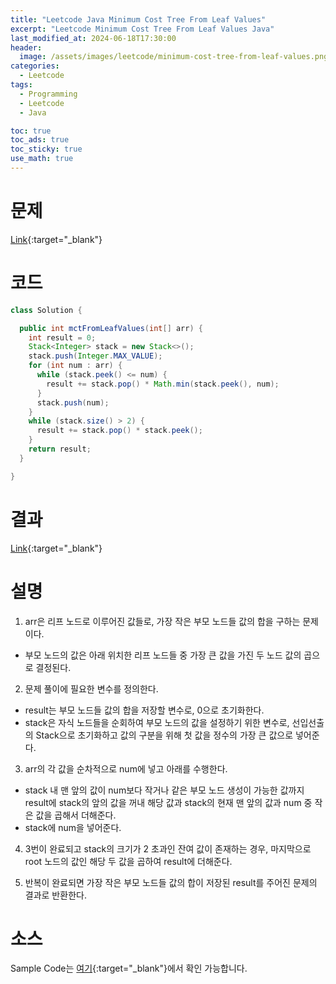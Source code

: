 ```yaml
---
title: "Leetcode Java Minimum Cost Tree From Leaf Values"
excerpt: "Leetcode Minimum Cost Tree From Leaf Values Java"
last_modified_at: 2024-06-18T17:30:00
header:
  image: /assets/images/leetcode/minimum-cost-tree-from-leaf-values.png
categories:
  - Leetcode
tags:
  - Programming
  - Leetcode
  - Java

toc: true
toc_ads: true
toc_sticky: true
use_math: true
---
```

# 문제
[Link](https://leetcode.com/problems/minimum-cost-tree-from-leaf-values/){:target="_blank"}

# 코드
```java
class Solution {

  public int mctFromLeafValues(int[] arr) {
    int result = 0;
    Stack<Integer> stack = new Stack<>();
    stack.push(Integer.MAX_VALUE);
    for (int num : arr) {
      while (stack.peek() <= num) {
        result += stack.pop() * Math.min(stack.peek(), num);
      }
      stack.push(num);
    }
    while (stack.size() > 2) {
      result += stack.pop() * stack.peek();
    }
    return result;
  }

}
```

# 결과
[Link](https://leetcode.com/problems/minimum-cost-tree-from-leaf-values/submissions/1292188988/){:target="_blank"}

# 설명
1. arr은 리프 노드로 이루어진 값들로, 가장 작은 부모 노드들 값의 합을 구하는 문제이다.
- 부모 노드의 값은 아래 위치한 리프 노드들 중 가장 큰 값을 가진 두 노드 값의 곱으로 결정된다.

2. 문제 풀이에 필요한 변수를 정의한다.
- result는 부모 노드들 값의 합을 저장할 변수로, 0으로 초기화한다.
- stack은 자식 노드들을 순회하여 부모 노드의 값을 설정하기 위한 변수로, 선입선출의 Stack으로 초기화하고 값의 구분을 위해 첫 값을 정수의 가장 큰 값으로 넣어준다.

3. arr의 각 값을 순차적으로 num에 넣고 아래를 수행한다.
- stack 내 맨 앞의 값이 num보다 작거나 같은 부모 노드 생성이 가능한 값까지 result에 stack의 앞의 값을 꺼내 해당 값과 stack의 현재 맨 앞의 값과 num 중 작은 값을 곱해서 더해준다.
- stack에 num을 넣어준다.

4. 3번이 완료되고 stack의 크기가 2 초과인 잔여 값이 존재하는 경우, 마지막으로 root 노드의 값인 해당 두 값을 곱하여 result에 더해준다.

5. 반복이 완료되면 가장 작은 부모 노드들 값의 합이 저장된 result를 주어진 문제의 결과로 반환한다.

# 소스
Sample Code는 [여기](https://github.com/GracefulSoul/leetcode/blob/master/src/main/java/gracefulsoul/problems/ShortestPathWithAlternatingColors.java){:target="_blank"}에서 확인 가능합니다.